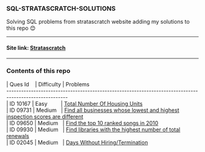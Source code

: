 ### SQL-STRATASCRATCH-SOLUTIONS

Solving SQL problems from stratascratch website adding my solutions to this repo 😊

---

#### Site link: [Stratascratch](https://platform.stratascratch.com/coding)  


---

### Contents of this repo


| Ques Id&nbsp;&nbsp;&nbsp;&nbsp;| Difficulty | Problems <br />
-------------------------------------------------------------------------------------------------------<br />
| ID 10167 | Easy&nbsp;&nbsp;&nbsp;&nbsp;&nbsp;&nbsp;&nbsp;&nbsp; | [Total Number Of Housing Units](./Easy/Total%20Number%20Of%20Housing%20Units.sql)<br />
| ID 09731 | Medium&nbsp;&nbsp; | [Find all businesses whose lowest and highest inspection scores are different](./Medium/Find%20all%20businesses%20whose%20lowest%20and%20highest%20inspection%20scores%20are%20different.sql)<br />
| ID 09650 | Medium&nbsp;&nbsp; | [Find the top 10 ranked songs in 2010](./Medium/Find%20the%20top%2010%20ranked%20songs%20in%202010.sql)<br />
| ID 09930 | Medium&nbsp;&nbsp; | [Find libraries with the highest number of total renewals](./Medium/Find%20libraries%20with%20the%20highest%20number%20of%20total%20renewals.sql)<br />
| ID 02045 | Medium&nbsp;&nbsp; | [Days Without Hiring/Termination](./Medium/Days%20Without%20Hiring%2C%20Termination.sql)<br />

